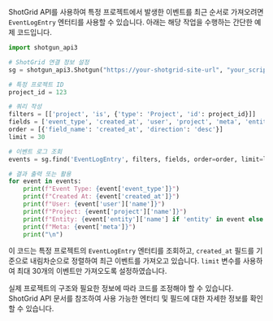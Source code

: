 ShotGrid API를 사용하여 특정 프로젝트에서 발생한 이벤트를 최근 순서로 가져오려면 `EventLogEntry` 엔터티를 사용할 수 있습니다. 아래는 해당 작업을 수행하는 간단한 예제 코드입니다.

```python
import shotgun_api3

# ShotGrid 연결 정보 설정
sg = shotgun_api3.Shotgun("https://your-shotgrid-site-url", "your_script_name", "your_script_key")

# 특정 프로젝트 ID
project_id = 123

# 쿼리 작성
filters = [['project', 'is', {'type': 'Project', 'id': project_id}]]
fields = ['event_type', 'created_at', 'user', 'project', 'meta', 'entity']
order = [{'field_name': 'created_at', 'direction': 'desc'}]
limit = 30

# 이벤트 로그 조회
events = sg.find('EventLogEntry', filters, fields, order=order, limit=limit)

# 결과 출력 또는 활용
for event in events:
    print(f"Event Type: {event['event_type']}")
    print(f"Created At: {event['created_at']}")
    print(f"User: {event['user']['name']}")
    print(f"Project: {event['project']['name']}")
    print(f"Entity: {event['entity']['name'] if 'entity' in event else ''}")
    print(f"Meta: {event['meta']}")
    print("\n")
```

이 코드는 특정 프로젝트의 `EventLogEntry` 엔터티를 조회하고, `created_at` 필드를 기준으로 내림차순으로 정렬하여 최근 이벤트를 가져오고 있습니다. `limit` 변수를 사용하여 최대 30개의 이벤트만 가져오도록 설정하였습니다.

실제 프로젝트의 구조와 필요한 정보에 따라 코드를 조정해야 할 수 있습니다. ShotGrid API 문서를 참조하여 사용 가능한 엔터티 및 필드에 대한 자세한 정보를 확인할 수 있습니다.
